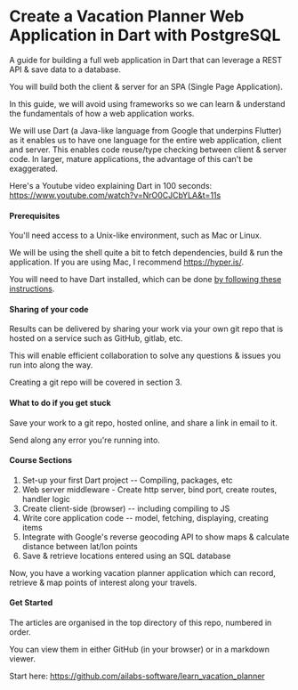 # Create a Vacation Planner Web Application in Dart with PostgreSQL
A guide for building a full web application in Dart that can leverage a REST API & save data to a database.

You will build both the client & server for an SPA (Single Page Application).

In this guide, we will avoid using frameworks so we can learn & understand the fundamentals of how a web application works.

We will use Dart (a Java-like language from Google that underpins Flutter) as it enables us to have one language for the entire web application, client and server. This enables code reuse/type checking between client & server code. In larger, mature applications, the advantage of this can't be exaggerated.

Here's a Youtube video explaining Dart in 100 seconds:
https://www.youtube.com/watch?v=NrO0CJCbYLA&t=11s

#### Prerequisites

You'll need access to a Unix-like environment, such as Mac or Linux.

We will be using the shell quite a bit to fetch dependencies, build & run the application. If you are using Mac, I recommend https://hyper.is/.

You will need to have Dart installed, which can be done [by following these instructions](https://github.com/ailabs-software/learn_vacation_planner/blob/main/install_dart.md).

#### Sharing of your code

Results can be delivered by sharing your work via your own git repo that is hosted on a service such as GitHub, gitlab, etc.

This will enable efficient collaboration to solve any questions & issues you run into along the way.

Creating a git repo will be covered in section 3.

#### What to do if you get stuck

Save your work to a git repo, hosted online, and share a link in email to it.

Send along any error you're running into.



#### Course Sections

1. Set-up your first Dart project -- Compiling, packages, etc
2. Web server middleware - Create http server, bind port, create routes, handler logic
3. Create client-side (browser) -- including compiling to JS
4. Write core application code -- model, fetching, displaying, creating items
5. Integrate with Google's reverse geocoding API to show maps & calculate distance between lat/lon points
6. Save & retrieve locations entered using an SQL database

Now, you have a working vacation planner application which can record, retrieve & map points of interest along your travels.

#### Get Started

The articles are organised in the top directory of this repo, numbered in order.

You can view them in either GitHub (in your browser) or in a markdown viewer.

Start here: https://github.com/ailabs-software/learn_vacation_planner

